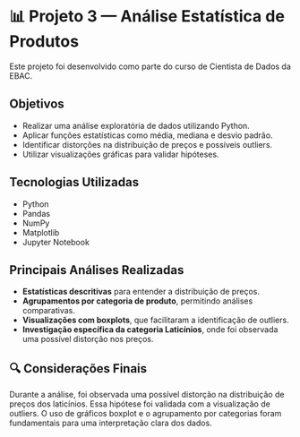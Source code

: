 # 📊 Projeto 3 — Análise Estatística de Produtos

Este projeto foi desenvolvido como parte do curso de Cientista de Dados da EBAC. 

## Objetivos

- Realizar uma análise exploratória de dados utilizando Python.
- Aplicar funções estatísticas como média, mediana e desvio padrão.
- Identificar distorções na distribuição de preços e possíveis outliers.
- Utilizar visualizações gráficas para validar hipóteses.

## Tecnologias Utilizadas

- Python
- Pandas
- NumPy
- Matplotlib
- Jupyter Notebook

## Principais Análises Realizadas

- **Estatísticas descritivas** para entender a distribuição de preços.
- **Agrupamentos por categoria de produto**, permitindo análises comparativas.
- **Visualizações com boxplots**, que facilitaram a identificação de outliers.
- **Investigação específica da categoria Laticínios**, onde foi observada uma possível distorção nos preços.

## 🔍 Considerações Finais

Durante a análise, foi observada uma possível distorção na distribuição de preços dos laticínios. Essa hipótese foi validada com a visualização de outliers. O uso de gráficos boxplot e o agrupamento por categorias foram fundamentais para uma interpretação clara dos dados.
